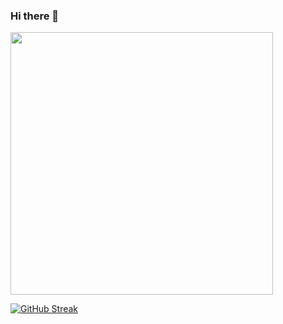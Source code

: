 ### Hi there 👋

<!--
**mesquitaoliveira/mesquitaoliveira** is a ✨ _special_ ✨ repository because its `README.md` (this file) appears on your GitHub profile.

Here are some ideas to get you started:

- 🔭 I’m currently working on ...
- 🌱 I’m currently learning ...
- 👯 I’m looking to collaborate on ...
- 🤔 I’m looking for help with ...
- 💬 Ask me about ...
- 📫 How to reach me: ...
- 😄 Pronouns: ...
- ⚡ Fun fact: ...
-->
<p>
<image src="https://github-readme-stats.vercel.app/api?username=mesquitaoliveira&theme=gotham" width="420px">
<p>
  
 [![GitHub Streak](https://streak-stats.demolab.com/?user=mesquitaoliveira&theme=highcontrast&fire=00E569&ring=00E569&currStreakLabel=00E569&currStreakNum=00E569&sideNums=00C88C&sideLabels=00C88C&dates=EBEBEB)](https://git.io/streak-stats)
